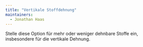 ```yaml
---
title: "Vertikale Stoffdehnung"
maintainers:
  - Jonathan Haas
---
```


Stelle diese Option für mehr oder weniger dehnbare Stoffe ein, insbesondere für die vertikale Dehnung.

